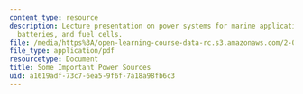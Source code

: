 ```yaml
---
content_type: resource
description: Lecture presentation on power systems for marine applications, fuel engines,
  batteries, and fuel cells.
file: /media/https%3A/open-learning-course-data-rc.s3.amazonaws.com/2-017j-design-of-electromechanical-robotic-systems-fall-2009/a1619adf73c76ea59f6f7a18a98fb6c3_MIT2_017JF09_power.pdf
file_type: application/pdf
resourcetype: Document
title: Some Important Power Sources
uid: a1619adf-73c7-6ea5-9f6f-7a18a98fb6c3
---
```

